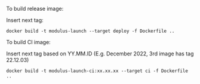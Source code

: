 To build release image:

Insert next tag:
```
docker build -t modulus-launch --target deploy -f Dockerfile .. 
```

To build CI image:

Insert next tag based on YY.MM.ID
(E.g. December 2022, 3rd image has tag 22.12.03)
```
docker build -t modulus-launch-ci:xx.xx.xx --target ci -f Dockerfile .. 
```
